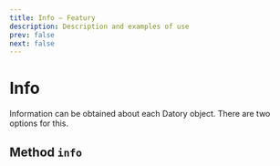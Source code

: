 ```yaml
---
title: Info — Featury
description: Description and examples of use
prev: false
next: false
---
```


# Info

Information can be obtained about each Datory object.
There are two options for this.

## Method `info`
